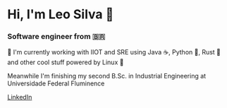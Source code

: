 # Hi, I'm Leo Silva :ghost:
### Software engineer from :brazil:

🔭 I'm currently working with IIOT and SRE using Java :coffee:, Python :snake:, Rust :crab: and other cool stuff powered by Linux :penguin:

Meanwhile I'm finishing my second B.Sc. in Industrial Engineering at Universidade Federal Fluminence

[LinkedIn](https://www.linkedin.com/in/leomar-santana-da-silva-5b877982/)
